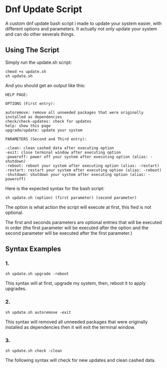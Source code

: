 # Dnf Update Script

A custom dnf update bash script i made to update your system easier, with different options and parameters. It actually not only update your system and can do other severals things.

## Using The Script

Simply run the update.sh script:

    chmod +x update.sh
    sh update.sh
And you should get an output like this:

    HELP PAGE:
 
    OPTIONS (First entry):
 
    autoremove: remove all unneeded packages that were originally installed as dependencies
    check/check-updates: check for updates
    help: show this page
    upgrade/update: update your system
 
    PARAMETERS (Second and Third entry):
 
    -clean: clean cashed data after executing option
    -exit: close terminal window after executing option
    -poweroff: power off your system after executing option (alias: -shutdown)
    -reboot: reboot your system after executing option (alias: -restart)
    -restart: restart your system after executing option (alias: -reboot)
    -shutdown: shutdown your system after executing option (alias: -poweroff)

Here is the expected syntax for the bash script:

    sh update.sh (option) (first parameter) (second parameter)

The option is what action the script will execute at first, this fied is not optional.

The first and seconds parameters are optional entries that will be executed in order (the first parameter will be executed after the option and the second parameter will be executed after the first parameter.)

## Syntax Examples

### 1.

    sh update.sh upgrade -reboot

This syntax will at first, upgrade my system, then, reboot it to apply upgrades.

### 2.

    sh update.sh autoremove -exit

This syntax will removed all unneeded packages that were originally installed as dependencies then it will exit the terminal window.

### 3.

    sh update.sh check -clean

The following syntax will check for new updates and clean cashed data.
